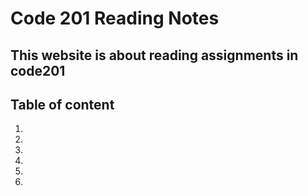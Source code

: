 # Code 201 Reading Notes
## This website is about reading assignments in code201
## Table of content 
1.
3.
4.
2.
5.
6.